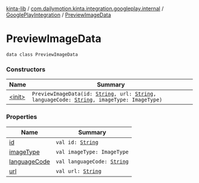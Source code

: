 [kinta-lib](../../../index.md) / [com.dailymotion.kinta.integration.googleplay.internal](../../index.md) / [GooglePlayIntegration](../index.md) / [PreviewImageData](./index.md)

# PreviewImageData

`data class PreviewImageData`

### Constructors

| Name | Summary |
|---|---|
| [&lt;init&gt;](-init-.md) | `PreviewImageData(id: `[`String`](https://kotlinlang.org/api/latest/jvm/stdlib/kotlin/-string/index.html)`, url: `[`String`](https://kotlinlang.org/api/latest/jvm/stdlib/kotlin/-string/index.html)`, languageCode: `[`String`](https://kotlinlang.org/api/latest/jvm/stdlib/kotlin/-string/index.html)`, imageType: ImageType)` |

### Properties

| Name | Summary |
|---|---|
| [id](id.md) | `val id: `[`String`](https://kotlinlang.org/api/latest/jvm/stdlib/kotlin/-string/index.html) |
| [imageType](image-type.md) | `val imageType: ImageType` |
| [languageCode](language-code.md) | `val languageCode: `[`String`](https://kotlinlang.org/api/latest/jvm/stdlib/kotlin/-string/index.html) |
| [url](url.md) | `val url: `[`String`](https://kotlinlang.org/api/latest/jvm/stdlib/kotlin/-string/index.html) |
